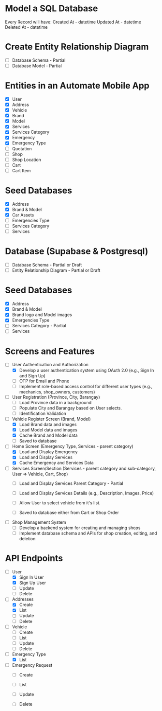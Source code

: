 # Model a SQL Database

Every Record will have:
Created At - datetime
Updated At - datetime
Deleted At - datetime
# Create Entity Relationship Diagram
* [ ] Database Schema - Partial
* [ ] Database Model - Partial

# Entities in an Automate Mobile App
* [x] User
* [x] Address
* [x] Vehicle
* [x] Brand
* [x] Model
* [x] Services
* [x] Services Category
* [x] Emergency
* [x] Emergency Type
* [ ] Quotation
* [ ] Shop
* [ ] Shop Location
* [ ] Cart
* [ ] Cart Item
# Seed Databases
  * [x] Address
  * [x] Brand & Model
  * [x] Car Assets
  * [ ] Emergencies Type
  * [ ] Services Category 
  * [ ] Services
# Database (Supabase & Postgresql)
* [ ] Database Schema - Partial or Draft
* [ ] Entity Relationship Diagram - Partial or Draft

# Seed Databases
  * [x] Address
  * [x] Brand & Model
  * [x] Brand logo and Model images
  * [x] Emergencies Type
  * [ ] Services Category - Partial
  * [ ] Services

# Screens and Features
* [ ] User Authentication and Authorization
  * [x] Develop a user authentication system using OAuth 2.0 (e.g., Sign In and Sign Up) 
  * [ ] OTP for Email and Phone 
  * [ ] Implement role-based access control for different user types (e.g., mechanics, shop_owners, customers)
  
* [ ] User Registration (Province, City, Barangay)
  * [ ] Load Province data in a background
  * [ ] Populate City and Barangay based on User selects.
  * [ ] Identification Validation  

* [ ] Vehicle Register Screen (Brand, Model) 
  * [x] Load Brand data and images
  * [x] Load Model data and images
  * [x] Cache Brand and Model data
  * [ ] Saved to database
 
* [ ] Home Screen (Emergency Type, Services - parent category)
  * [x] Load and Display Emergency
  * [x] Load and Display Services
  * [x] Cache Emergency and Services Data

* [ ] Services Screen/Section (Services - parent category and sub-category, User => Vehicle, Cart, Shop)
  * [ ] Load and Display Services Parent Category - Partial
  * [ ] Load and Display Services Details (e.g., Description, Images, Price)
  * [ ] Allow User to select vehicle from it's list.
  * [ ] Saved to database either from Cart or Shop Order
 
  
* [ ] Shop Management System
  * [ ] Develop a backend system for creating and managing shops 
  * [ ] Implement database schema and APIs for shop creation, editing, and deletion

# API Endpoints
* [ ] User
  * [x] Sign In User
  * [x] Sign Up User
  * [ ] Update
  * [ ] Delete 
* [ ] Addresses
  * [x] Create
  * [x] List
  * [ ] Update
  * [ ] Delete
* [ ] Vehicle
  * [ ] Create
  * [ ] List
  * [ ] Update
  * [ ] Delete
* [ ] Emergency Type
  * [x] List
* [ ] Emergency Request
  * [ ] Create
  * [ ] List
  * [ ] Update
  * [ ] Delete
 
  


